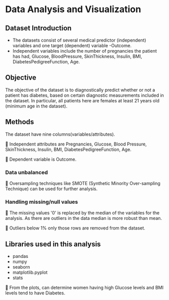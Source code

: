 # Data Analysis and Visualization 
## Dataset Introduction

- The datasets consist of several medical predictor (independent) variables and one target (dependent) variable -Outcome.
- Independent variables include the number of pregnancies the patient has had, Glucose, BloodPressure, SkinThickness, Insulin, BMI, DiabetesPedigreeFunction, Age.

## Objective
The objective of the dataset is to diagnostically predict whether or not a patient has diabetes, based on certain diagnostic measurements included in the dataset. 
In particular, all patients here are females at least 21 years old (minimum age in the dataset).

## Methods
The dataset have nine columns(variables/attributes).

📌 Independent attributes are Pregnancies, Glucose, Blood Pressure, SkinThickness, Insulin, BMI, DiabetesPedigreeFunction, Age.

📌 Dependent variable is Outcome.

### Data unbalanced
📌 Oversampling techniques like SMOTE (Synthetic Minority Over-sampling Technique) can be used for further analysis.

### Handling missing/null values
📌 The missing values '0' is replaced by the median of the variables for the analysis. As there are outliers in the data median is more robust than mean.

📌 Outliers below 1% only those rows are removed from the dataset.

## Libraries used in this analysis
- pandas
- numpy
- seaborn
- matplotlib.pyplot
- stats
  
📌 From the plots, can determine women having high Glucose levels and BMI levels tend to have Diabetes.
